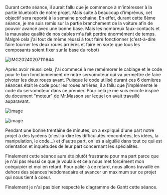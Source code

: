 Durant cette séance, il aurait fallu que je commence à m'intéresser à la partie bluetooth de notre projet. Mais suite à beaucoup d'imprévus, cet objectif sera reporté à la semaine prochaine. En effet, durant cette 6ème séance, je me suis remis sur la partie branchement de la voiture afin de pouvoir avancé avec une bonne base. Mais  les nombreux faux-contacts et la mauvaise qualité de nos cables m'a fait perdre énormément de temps. Malgré cela j'ai tout de même réussi à tout faire fonctionner (c'est-à-dire faire tourner les deux roues arrières et faire en sorte que tous les composants soient fixer sur la base du robot)

![IMG20240207111644](https://github.com/hbtounes/projet-Arduino-Bentounes-Cayla/assets/134288995/de869933-3d21-4136-b4f8-8f40bbae229f)

Après avoir réussi cela, j'ai commecé à me remémorer le cablage et le code pour le bon fonctionnement de notre servomoteur qui va permettre de faire pivoter les deux roues avant. Puisque le code utilisé durant ces 6 dernières séances était le code pour les roues arrières, il a fallu que j'implémente le code du servomoteur dans ce premier. Pour cela je me suis encofe inspiré du document "moteur" de Mr.Masson sur lequel on avait travaillé auparavant.

![image](https://github.com/hbtounes/projet-Arduino-Bentounes-Cayla/assets/134288995/ede07819-71d2-4df5-8194-bed51c88b855)

![image](https://github.com/hbtounes/projet-Arduino-Bentounes-Cayla/assets/134288995/f4f1ae36-7a93-4e3f-b80f-fa35e1270649)

Pendant une bonne trentaine de minutes, on a expliqué d'une part notre projet à des lycéens (c'est-à-dire les difficulutés rencontrées, les idées, la manipulation, le code...) et d'autre part, on les a aiguillé dans tout ce qui est orientation et inquétudes de leur part concernant les spécialités. 

Finalement cette séance aura été plutôt frustrante pour ma part parce que je n'ai pas réussi ce que je voulais et cela nous met forcément mon coéquipier et moi en retard. Pour palier à ce retard, nous allons travaillé en dehors des séances hebdomadaire et avancer un maximum sur ce projet qui nous tient à coeur.

Finalement je n'ai pas bien respecté le diagramme de Gantt cette séance.


